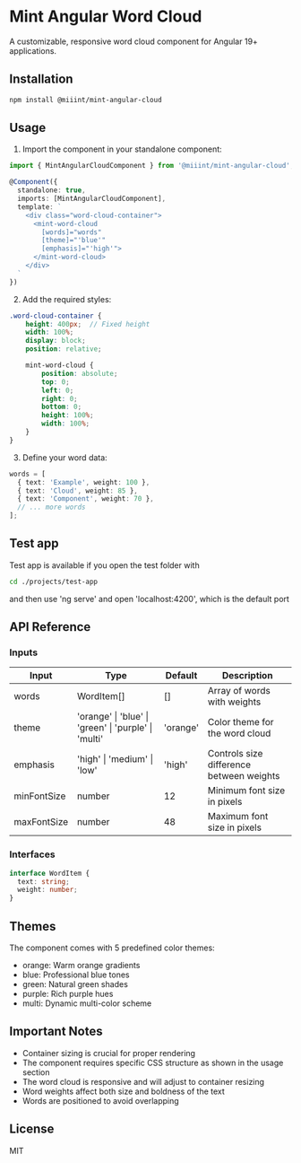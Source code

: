 # Mint Angular Word Cloud

A customizable, responsive word cloud component for Angular 19+ applications.

## Installation

```bash
npm install @miiint/mint-angular-cloud
```

## Usage

1. Import the component in your standalone component:
```typescript
import { MintAngularCloudComponent } from '@miiint/mint-angular-cloud';

@Component({
  standalone: true,
  imports: [MintAngularCloudComponent],
  template: `
    <div class="word-cloud-container">
      <mint-word-cloud
        [words]="words"
        [theme]="'blue'"
        [emphasis]="'high'">
      </mint-word-cloud>
    </div>
  `
})
```

2. Add the required styles:
```scss
.word-cloud-container {
    height: 400px;  // Fixed height
    width: 100%;
    display: block;
    position: relative;

    mint-word-cloud {
        position: absolute;
        top: 0;
        left: 0;
        right: 0;
        bottom: 0;
        height: 100%;
        width: 100%;
    }
}
```

3. Define your word data:
```typescript
words = [
  { text: 'Example', weight: 100 },
  { text: 'Cloud', weight: 85 },
  { text: 'Component', weight: 70 },
  // ... more words
];
```

## Test app 

Test app is available if you open the test folder with

```bash
cd ./projects/test-app
```

and then use 'ng serve' and open 'localhost:4200', which is the default port


## API Reference

### Inputs

| Input | Type | Default | Description |
|-------|------|---------|-------------|
| words | WordItem[] | [] | Array of words with weights |
| theme | 'orange' \| 'blue' \| 'green' \| 'purple' \| 'multi' | 'orange' | Color theme for the word cloud |
| emphasis | 'high' \| 'medium' \| 'low' | 'high' | Controls size difference between weights |
| minFontSize | number | 12 | Minimum font size in pixels |
| maxFontSize | number | 48 | Maximum font size in pixels |

### Interfaces

```typescript
interface WordItem {
  text: string;
  weight: number;
}
```

## Themes

The component comes with 5 predefined color themes:
- orange: Warm orange gradients
- blue: Professional blue tones
- green: Natural green shades
- purple: Rich purple hues
- multi: Dynamic multi-color scheme

## Important Notes

- Container sizing is crucial for proper rendering
- The component requires specific CSS structure as shown in the usage section
- The word cloud is responsive and will adjust to container resizing
- Word weights affect both size and boldness of the text
- Words are positioned to avoid overlapping

## License

MIT